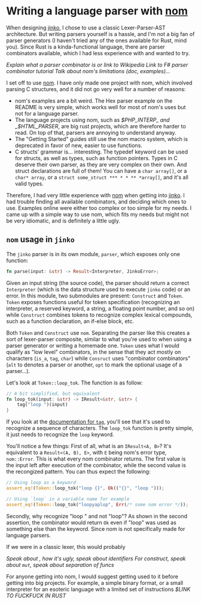 # Writing a language parser with [nom](https://github.com/geal/nom)

When designing [jinko](https://github.com/cohenarthur/jinko), I chose to use a classic
Lexer-Parser-AST architecture. But writing parsers yourself is a hassle, and I'm not a
big fan of parser generators (I haven't tried any of the ones available for Rust, mind
you). Since Rust is a kinda-functional language, there are parser combinators available,
which I had less experience with and wanted to try.

_Explain what a parser combinator is or link to Wikipedia
Link to F# parser combinator tutorial
Talk about nom's limitations (doc, examples)..._

I set off to use [nom](https://github.com/geal/nom). I have only made one project with
nom, which involved parsing C structures, and it did not go very well for a number of
reasons:
* nom's examples are a bit weird. The Hex parser example on the README is very simple,
which works well for most of nom's uses but not for a language parser.
* The language projects using nom, such as _$PHP_INTERP_ and _$HTML_PARSER_, are big
rust projects, which are therefore harder to read. On top of that, parsers are annoying
to understand anyway.
* The "Getting Started" guides still use the nom macro system, which is deprecated in
favor of new, easier to use functions.
* C structs' grammar is... interesting. The typedef keyword can be used for structs, as
well as types, such as function pointers. Types in C deserve their own parser, as they
are very complex on their own. And struct declarations are full of them! You can have
a `char array[]`, or a `char* array`, or a `struct some_struct *** * * ** *array[]`,
and it's all valid types.

Therefore, I had very little experience with [nom](https://github.com/geal/nom) when getting
into [jinko](https://github.com/cohenarthur/jinko). I had trouble finding all available
combinators, and deciding which ones to use. Examples online were either too complex or
too simple for my needs. I came up with a simple way to use nom, which fits my needs but
might not be very idiomatic, and is definitely a little ugly.

## `nom` usage in `jinko`

The `jinko` parser is in its own module, `parser`, which exposes only one function:

```rust
fn parse(input: &str) -> Result<Interpreter, JinkoError>;
```

Given an input string (the source code), the parser should return a correct `Interpreter`
(which is the data structure used to execute `jinko` code) or an error. In this module,
two submodules are present: `Construct` and `Token`. `Token` exposes functions useful
for token specification (recognizing an interpreter, a reserved keyword, a string, a
floating point number, and so on) while `Construct` combines tokens to recognize complex
lexical compounds, such as a function declaration, an if-else block, etc.


Both `Token` and `Construct` use `nom`. Separating the parser like this creates a sort
of lexer-parser composite, similar to what you're used to when using a parser generator
or writing a homemade one. `Token` uses what I would qualify as "low level" combinators,
in the sense that they act mostly on characters (`is_a`, `tag`, `char`) while `Consruct`
uses "combinator combinators" (`alt` to denotes a parser or another, `opt` to mark
the optional usage of a parser...).

Let's look at `Token::loop_tok`. The function is as follow:

```rust
// A bit simplified, but equivalent
fn loop_tok(input: &str) -> IResult<&str, &str> {
    tag("loop ")(input)
}
```

If you look at the [documentation for `tag`](_$LINK_TO_DOC), you'll see that it's used to
recognize a sequence of characters. The `loop_tok` function is pretty simple, it just
needs to recognize the `loop` keyword.

You'll notice a few things: First of all, what is an `IResult<A, B>`? It's equivalent to
a `Result<(A, B), E>`, with `E` being nom's error type, `nom::Error`. This is what every
nom combinator returns. The first value is the input left after execution of the
combinator, while the second value is the recongized pattern. You can thus expect the
following:

```rust
// Using loop as a keyword
assert_eq!(Token::loop_tok("loop {}", Ok(("{}", "loop ")));

// Using `loop` in a variable name for example
assert_eq!(Token::loop_tok("loopyaplop", Err(/* some nom error */));
```

Secondly, why recognize "loop "  and not "loop"? As shown in the second assertion, the
combinator would return `Ok` even if "loop" was used as something else than the keyword.
Since nom is not specifically made for language parsers.

If we were in a classic lexer, this would probably

_Speak about <keyword><space>, how it's ugly, speak about identifiers
For construct, speak about `mut`, speak about separation of funcs_

For anyone getting into nom, I would suggest getting used to it before getting into
big projects. For example, a simple binary format, or a small interpreter for an esoteric
language with a limited set of instructions _$LINK TO FUCKFUCK IN RUST_
